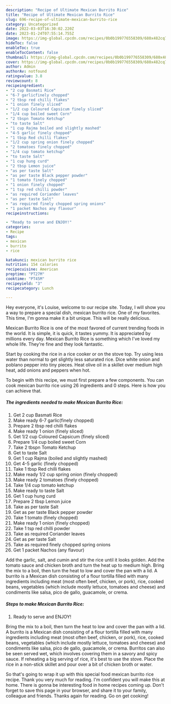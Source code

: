 ```yaml
---
description: "Recipe of Ultimate Mexican Burrito Rice"
title: "Recipe of Ultimate Mexican Burrito Rice"
slug: 696-recipe-of-ultimate-mexican-burrito-rice
category: Uncategorized
date: 2022-03-03T16:30:02.220Z
date: 2023-01-24T07:55:14.755Z
image: https://img-global.cpcdn.com/recipes/0b0b199776558309/680x482cq70/mexican-burrito-rice-recipe-main-photo.jpg
hideToc: false
enableToc: true
enableTocContent: false
thumbnail: https://img-global.cpcdn.com/recipes/0b0b199776558309/680x482cq70/mexican-burrito-rice-recipe-main-photo.jpg
cover: https://img-global.cpcdn.com/recipes/0b0b199776558309/680x482cq70/mexican-burrito-rice-recipe-main-photo.jpg
author: Admin
authorAv: notfound
ratingvalue: 3.8
reviewcount: 8
recipeingredient:
- "2 cup Basmati Rice"
- "6-7 garlicfinely chopped"
- "2 tbsp red chilli flakes"
- "1 onion finely sliced"
- "1/2 cup Coloured Capsicum finely sliced"
- "1/4 cup boiled sweet Corn"
- "2 tbspn Tomato Ketchup"
- "to taste Salt"
- "1 cup Rajma boiled and slightly mashed"
- "4-5 garlic finely chopped"
- "1 tbsp Red chilli flakes"
- "1/2 cup spring onion finely chopped"
- "2 tomatoes finely chopped"
- "1/4 cup tomato ketchup"
- "to taste Salt"
- "1 cup hung curd"
- "2 tbsp Lemon juice"
- "as per taste Salt"
- "as per taste Black pepper powder"
- "1 tomato finely chopped"
- "1 onion finely chopped"
- "1 tsp red chilli powder"
- "as required Coriander leaves"
- "as per taste Salt"
- "as required finely chopped spring onions"
- "1 packet Nachos any flavour"
recipeinstructions:

- "Ready to serve and ENJOY!"
categories:
- Recipe
tags:
- mexican
- burrito
- rice

katakunci: mexican burrito rice 
nutrition: 154 calories
recipecuisine: American
preptime: "PT27M"
cooktime: "PT45M"
recipeyield: "3"
recipecategory: Lunch

---
```



Hey everyone, it's Louise, welcome to our recipe site. Today, I will show you a way to prepare a special dish, mexican burrito rice. One of my favorites. This time, I'm gonna make it a bit unique. This will be really delicious.

Mexican Burrito Rice is one of the most favored of current trending foods in the world. It is simple, it is quick, it tastes yummy. It is appreciated by millions every day. Mexican Burrito Rice is something which I've loved my whole life. They're fine and they look fantastic.

Start by cooking the rice in a rice cooker or on the stove top. Try using less water than normal to get slightly less saturated rice. Dice white onion and poblano pepper into tiny pieces. Heat olive oil in a skillet over medium high heat, add onions and peppers when hot.


To begin with this recipe, we must first prepare a few components. You can cook mexican burrito rice using 26 ingredients and 0 steps. Here is how you can achieve that.

<!--inarticleads1-->

##### The ingredients needed to make Mexican Burrito Rice:

1. Get 2 cup Basmati Rice
1. Make ready 6-7 garlic(finely chopped)
1. Prepare 2 tbsp red chilli flakes
1. Make ready 1 onion (finely sliced)
1. Get 1/2 cup Coloured Capsicum (finely sliced)
1. Prepare 1/4 cup boiled sweet Corn
1. Take 2 tbspn Tomato Ketchup
1. Get to taste Salt
1. Get 1 cup Rajma (boiled and slightly mashed)
1. Get 4-5 garlic (finely chopped)
1. Take 1 tbsp Red chilli flakes
1. Make ready 1/2 cup spring onion (finely chopped)
1. Make ready 2 tomatoes (finely chopped)
1. Take 1/4 cup tomato ketchup
1. Make ready to taste Salt
1. Get 1 cup hung curd
1. Prepare 2 tbsp Lemon juice
1. Take as per taste Salt
1. Get as per taste Black pepper powder
1. Take 1 tomato (finely chopped)
1. Make ready 1 onion (finely chopped)
1. Take 1 tsp red chilli powder
1. Take as required Coriander leaves
1. Get as per taste Salt
1. Take as required finely chopped spring onions
1. Get 1 packet Nachos (any flavour)


Add the garlic, salt, and cumin and stir the rice until it looks golden. Add the tomato sauce and chicken broth and turn the heat up to medium high. Bring the mix to a boil, then turn the heat to low and cover the pan with a lid. A burrito is a Mexican dish consisting of a flour tortilla filled with many ingredients including meat (most often beef, chicken, or pork), rice, cooked beans, vegetables (which include mostly lettuce, tomatoes and cheese) and condiments like salsa, pico de gallo, guacamole, or crema. 

<!--inarticleads2-->

##### Steps to make Mexican Burrito Rice:


1. Ready to serve and ENJOY!

Bring the mix to a boil, then turn the heat to low and cover the pan with a lid. A burrito is a Mexican dish consisting of a flour tortilla filled with many ingredients including meat (most often beef, chicken, or pork), rice, cooked beans, vegetables (which include mostly lettuce, tomatoes and cheese) and condiments like salsa, pico de gallo, guacamole, or crema. Burritos can also be seen served wet, which involves covering them in a savory and spicy sauce. If reheating a big serving of rice, it&#39;s best to use the stove. Place the rice in a non-stick skillet and pour over a bit of chicken broth or water. 

So that's going to wrap it up with this special food mexican burrito rice recipe. Thank you very much for reading. I'm confident you will make this at home. There is gonna be interesting food in home recipes coming up. Don't forget to save this page in your browser, and share it to your family, colleague and friends. Thanks again for reading. Go on get cooking!
